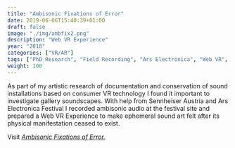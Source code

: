```yaml
---
title: "Ambisonic Fixations of Error"
date: 2019-06-06T15:40:39+01:00
draft: false
image: "./img/ambfix2.png"
description: "Web VR Experience"
year: "2018"
categories: ["VR/AR"]
tags: ["PhD Research", "Field Recording", "Ars Electronica", "Web VR", "Aframe"]
weight: 100
---
```


As part of my artistic research of documentation and conservation of sound 
installations based on consumer VR technology I found it important to investigate
gallery soundscapes. With help from Sennheiser Austria and Ars Electronica Festival 
I recorded ambisonic audio at the festival site and prepared a Web VR Experience to make 
ephemeral sound art felt after its physical manifestation ceased to exist.

Visit [_Ambisonic Fixations of Error._](https://ambeoars18.firebaseapp.com/)